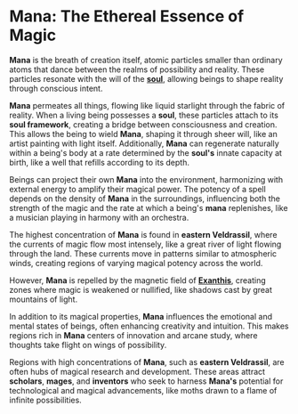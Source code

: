 # **Mana**: The Ethereal Essence of Magic

**Mana** is the breath of creation itself, atomic particles smaller than ordinary atoms that dance between the realms of possibility and reality. These particles resonate with the will of the [**soul**](/codex/Basic/Soul.md), allowing beings to shape reality through conscious intent.

**Mana** permeates all things, flowing like liquid starlight through the fabric of reality. When a living being possesses a **soul**, these particles attach to its **soul framework**, creating a bridge between consciousness and creation. This allows the being to wield **Mana**, shaping it through sheer will, like an artist painting with light itself. Additionally, **Mana** can regenerate naturally within a being's body at a rate determined by the **soul's** innate capacity at birth, like a well that refills according to its depth.

Beings can project their own **Mana** into the environment, harmonizing with external energy to amplify their magical power. The potency of a spell depends on the density of **Mana** in the surroundings, influencing both the strength of the magic and the rate at which a being's **mana** replenishes, like a musician playing in harmony with an orchestra.

The highest concentration of **Mana** is found in **eastern Veldrassil**, where the currents of magic flow most intensely, like a great river of light flowing through the land. These currents move in patterns similar to atmospheric winds, creating regions of varying magical potency across the world.

However, **Mana** is repelled by the magnetic field of [**Exanthis**](/codex/Basic/Exanthis.md), creating zones where magic is weakened or nullified, like shadows cast by great mountains of light.

In addition to its magical properties, **Mana** influences the emotional and mental states of beings, often enhancing creativity and intuition. This makes regions rich in **Mana** centers of innovation and arcane study, where thoughts take flight on wings of possibility.

Regions with high concentrations of **Mana**, such as **eastern Veldrassil**, are often hubs of magical research and development. These areas attract **scholars**, **mages**, and **inventors** who seek to harness **Mana's** potential for technological and magical advancements, like moths drawn to a flame of infinite possibilities. 